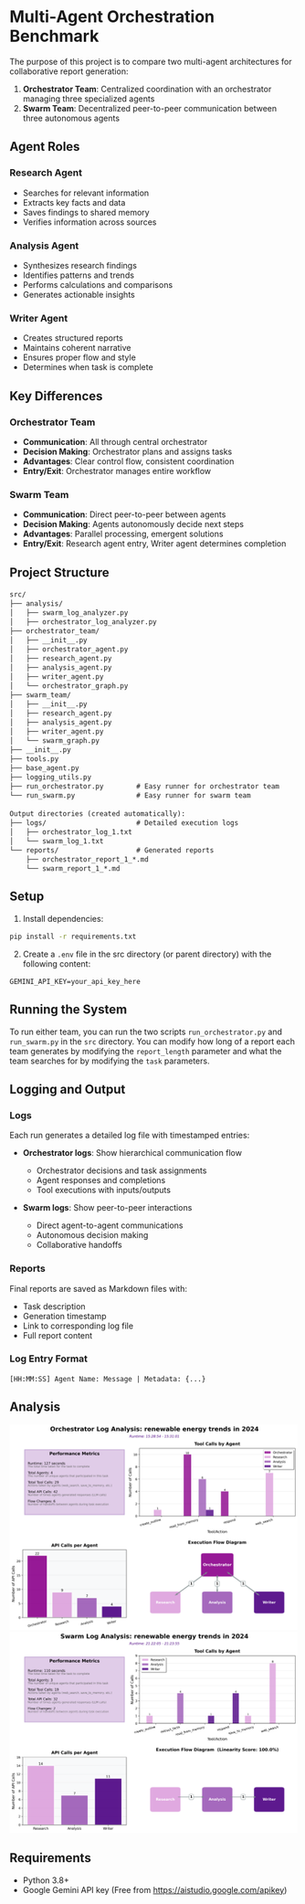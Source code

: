 # Multi-Agent Orchestration Benchmark

The purpose of this project is to compare two multi-agent architectures for collaborative report generation:
1. **Orchestrator Team**: Centralized coordination with an orchestrator managing three specialized agents
2. **Swarm Team**: Decentralized peer-to-peer communication between three autonomous agents

## Agent Roles

### Research Agent
- Searches for relevant information
- Extracts key facts and data
- Saves findings to shared memory
- Verifies information across sources

### Analysis Agent
- Synthesizes research findings
- Identifies patterns and trends
- Performs calculations and comparisons
- Generates actionable insights

### Writer Agent
- Creates structured reports
- Maintains coherent narrative
- Ensures proper flow and style
- Determines when task is complete

## Key Differences

### Orchestrator Team
- **Communication**: All through central orchestrator
- **Decision Making**: Orchestrator plans and assigns tasks
- **Advantages**: Clear control flow, consistent coordination
- **Entry/Exit**: Orchestrator manages entire workflow

### Swarm Team
- **Communication**: Direct peer-to-peer between agents
- **Decision Making**: Agents autonomously decide next steps
- **Advantages**: Parallel processing, emergent solutions
- **Entry/Exit**: Research agent entry, Writer agent determines completion

## Project Structure

```
src/
├── analysis/
│   ├── swarm_log_analyzer.py
│   ├── orchestrator_log_analyzer.py
├── orchestrator_team/         
│   ├── __init__.py
│   ├── orchestrator_agent.py  
│   ├── research_agent.py      
│   ├── analysis_agent.py      
│   ├── writer_agent.py        
│   └── orchestrator_graph.py  
├── swarm_team/               
│   ├── __init__.py
│   ├── research_agent.py      
│   ├── analysis_agent.py      
│   ├── writer_agent.py        
│   └── swarm_graph.py     
├── __init__.py                                     
├── tools.py                   
├── base_agent.py              
├── logging_utils.py      
├── run_orchestrator.py        # Easy runner for orchestrator team 
└── run_swarm.py               # Easy runner for swarm team

Output directories (created automatically):
├── logs/                      # Detailed execution logs
│   ├── orchestrator_log_1.txt 
│   └── swarm_log_1.txt        
└── reports/                   # Generated reports
    ├── orchestrator_report_1_*.md
    └── swarm_report_1_*.md
```

## Setup

1. Install dependencies:
```bash
pip install -r requirements.txt
```

2. Create a `.env` file in the src directory (or parent directory) with the following content:
```
GEMINI_API_KEY=your_api_key_here
```

## Running the System

To run either team, you can run the two scripts `run_orchestrator.py` and `run_swarm.py` in the `src` directory. You can modify how long of a report each team generates by modifying the `report_length` parameter and what the team searches for by modifying the `task` parameters.

## Logging and Output

### Logs
Each run generates a detailed log file with timestamped entries:
- **Orchestrator logs**: Show hierarchical communication flow
  - Orchestrator decisions and task assignments
  - Agent responses and completions
  - Tool executions with inputs/outputs
  
- **Swarm logs**: Show peer-to-peer interactions
  - Direct agent-to-agent communications
  - Autonomous decision making
  - Collaborative handoffs

### Reports
Final reports are saved as Markdown files with:
- Task description
- Generation timestamp
- Link to corresponding log file
- Full report content

### Log Entry Format
```
[HH:MM:SS] Agent Name: Message | Metadata: {...}
```

## Analysis

![Orchestrator Analysis](analysis/sample_orchestrator_analysis.png)
![Swarm Analysis](analysis/sample_swarm_analysis.png)

## Requirements

- Python 3.8+
- Google Gemini API key (Free from <https://aistudio.google.com/apikey>)